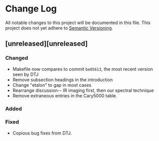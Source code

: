  # Change Log
All notable changes to this project will be documented in this file.
This project does not yet adhere to [Semantic Versioning](http://semver.org/).


## [unreleased][unreleased]
### Changed
- Makefile now compares to commit `be05613`, the most recent version seen by DTJ
- Remove subsection headings in the introduction
- Change "etalon" to gap in most cases
- Rearrange discussion-- IR imaging first, then our spectral technique
- Remove extraneous entries in the Cary5000 table.

### Added


### Fixed
- Copious bug fixes from DTJ.

